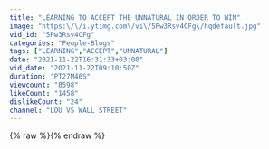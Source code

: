 ```yaml
---
title: "LEARNING TO ACCEPT THE UNNATURAL IN ORDER TO WIN"
image: "https:\/\/i.ytimg.com\/vi\/5Pw3Rsv4CFg\/hqdefault.jpg"
vid_id: "5Pw3Rsv4CFg"
categories: "People-Blogs"
tags: ["LEARNING","ACCEPT","UNNATURAL"]
date: "2021-11-22T16:31:33+03:00"
vid_date: "2021-11-22T09:10:50Z"
duration: "PT27M46S"
viewcount: "8598"
likeCount: "1458"
dislikeCount: "24"
channel: "LOU VS WALL STREET"
---
```

{% raw %}{% endraw %}
